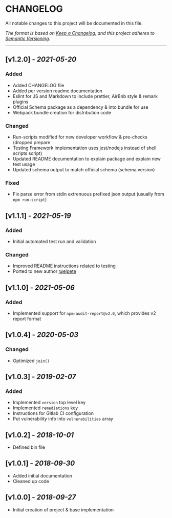 # CHANGELOG

All notable changes to this project will be documented in this file.

_The format is based on
[Keep a Changelog](https://keepachangelog.com/en/1.0.0/), and this project
adheres to [Semantic Versioning](https://semver.org/spec/v2.0.0.html)._

<!--lint disable no-duplicate-headings-->

<!-- ---- -->

<!-- ## \[Unreleased] -->

<!-- ### Added -->

<!-- ### Changed -->

<!-- ### Removed -->

<!-- ### Fixed -->

<!-- ### Security -->

---

## \[v1.2.0] - _2021-05-20_

### Added

- Added CHANGELOG file
- Added per version readme documentation
- Eslint for JS and Markdown to include prettier, AirBnb style & remark plugins
- Official Schema package as a dependency & into bundle for use
- Webpack bundle creation for distribution code

### Changed

- Run-scripts modified for new developer workflow & pre-checks (dropped prepare
- Testing Framework implementation uses jest/nodejs instead of shell scripts
  script)
- Updated README documentation to explain package and explain new test usage
- Updated schema output to match official schema (schema.version)

### Fixed

- Fix parse error from stdin extrenuous prefixed json output (usually from
  `npm run-script`)

## \[v1.1.1] - _2021-05-19_

### Added

- Initial automated test run and validation

### Changed

- Improved README instructions related to testing
- Ported to new author [@elpete](https://github.com/elpete)

## \[v1.1.0] - _2021-05-06_

### Added

- Implemented support for `npm-audit-report@v2.0`, which provides v2 report
  format

## \[v1.0.4] - _2020-05-03_

### Changed

- Optimized `join()`

## \[v1.0.3] - _2019-02-07_

### Added

- Implemented `version` top level key
- Implemented `remediations` key
- Instructions for Gitlab CI configuration
- Put vulnerability info into `vulnerabilities` array

## \[v1.0.2] - _2018-10-01_

- Defined bin file

## \[v1.0.1] - _2018-09-30_

- Added initial documentation
- Cleaned up code

## \[v1.0.0] - _2018-09-27_

- Initial creation of project & base implementation
